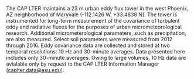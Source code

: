 The CAP LTER maintains a 23 m urban eddy flux tower in the west Phoenix, AZ neighborhood of Maryvale (-112.1426 W, +33.4838 N). The tower is instrumented for long-term measurement of the covariance of turbulent eddy and radiative fluxes for the purposes of urban micrometeorological research. Additional micrometerological parameters, such as precipitation, are also measured. Select soil parameters were measured from 2012 through 2016. Eddy covariance data are collected and stored at two temporal resolutions: 10 Hz and 30-minute averages. Data presented here includes only 30-minute averages. Owing to large volumes, 10 Hz data are avialable only by request to the CAP LTER Information Manager (caplter.data@asu.edu).
